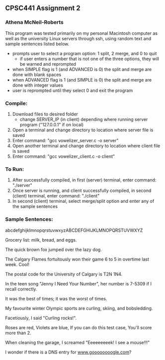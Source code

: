 
## CPSC441 Assignment 2
### Athena McNeil-Roberts

This program was tested primarily on my personal Macintosh computer as well as the university 
Linux servers through ssh, using random text and sample sentences listed below. 

- prompts user to select a program option: 1 split, 2 merge, and 0 to quit
    - if user enters a number that is not one of the three options, they will be warned and reprompted
- when SIMPLE flag is 1 (and ADVANCED is 0) the split and merge are done with blank spaces
- when ADVANCED flag is 1 (and SIMPLE is 0) the split and merge are done with integer values
- user is reprompted until they select 0 and exit the program

### Compile:
1. Download files to desired folder
    - change SERVER_IP (in client) depending where running server program ("127.0.0.1" if on local)
2. Open a terminal and change directory to location where server file is saved
3. Enter command:   "gcc vowelizer_server.c -o server"
4. Open another terminal and change directory to location where client file is saved
5. Enter command:   "gcc vowelizer_client.c -o client"

### To Run:
1. After successfully compiled, in first (server) terminal, enter command: "./server"
2. Once server is running, and client successfully compiled, in second (client) terminal, 
enter command: "./client"
3. In second (client) terminal, select merge/split option and enter any of the sample sentences


### Sample Sentences:

abcdefghijklmnopqrstuvwxyzABCDEFGHIJKLMNOPQRSTUVWXYZ

Grocery list: milk, bread, and eggs.

The quick brown fox jumped over the lazy dog.

The Calgary Flames fortuitously won their game 6 to 5 in overtime last week. Cool!

The postal code for the University of Calgary is T2N 1N4.

In the teen song "Jenny I Need Your Number", her number is 7-5309 if I recall correctly.

It was the best of times; it was the worst of times.

My favourite winter Olympic sports are curling, skiing, and bobsledding.

Facetiously, I said "Curling rocks!".

Roses are red, Violets are blue, If you can do this test case, You'll score more than 2.

When cleaning the garage, I screamed "Eeeeeeeeek! I see a mouse!!!"

I wonder if there is a DNS entry for www.goooooooogle.com?

